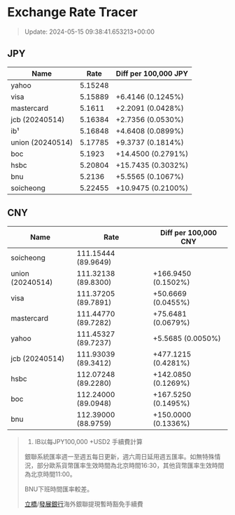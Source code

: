 # Exchange Rate Tracer

> Update: 2024-05-15 09:38:41.653213+00:00

## JPY

| Name             |    Rate | Diff per 100,000 JPY   |
|------------------|---------|------------------------|
| yahoo            | 5.15248 |                        |
| visa             | 5.15889 | +6.4146 (0.1245%)      |
| mastercard       | 5.1611  | +2.2091 (0.0428%)      |
| jcb (20240514)   | 5.16384 | +2.7356 (0.0530%)      |
| ib¹              | 5.16848 | +4.6408 (0.0899%)      |
| union (20240514) | 5.17785 | +9.3737 (0.1814%)      |
| boc              | 5.1923  | +14.4500 (0.2791%)     |
| hsbc             | 5.20804 | +15.7435 (0.3032%)     |
| bnu              | 5.2136  | +5.5565 (0.1067%)      |
| soicheong        | 5.22455 | +10.9475 (0.2100%)     |

## CNY

| Name             | Rate                | Diff per 100,000 CNY   |
|------------------|---------------------|------------------------|
| soicheong        | 111.15444	(89.9649) |                        |
| union (20240514) | 111.32138	(89.8300) | +166.9450 (0.1502%)    |
| visa             | 111.37205	(89.7891) | +50.6669 (0.0455%)     |
| mastercard       | 111.44770	(89.7282) | +75.6481 (0.0679%)     |
| yahoo            | 111.45327	(89.7237) | +5.5685 (0.0050%)      |
| jcb (20240514)   | 111.93039	(89.3412) | +477.1215 (0.4281%)    |
| hsbc             | 112.07248	(89.2280) | +142.0850 (0.1269%)    |
| boc              | 112.24000	(89.0948) | +167.5250 (0.1495%)    |
| bnu              | 112.39000	(88.9759) | +150.0000 (0.1336%)    |


> 1. IB以每JPY100,000 +USD2 手續費計算
>
> 銀聯系統匯率週一至週五每日更新，週六周日延用週五匯率。如無特殊情況，部分歐系貨幣匯率生效時間為北京時間16:30，其他貨幣匯率生效時間為北京時間11:00。
>
> BNU下班時間匯率較差。
>
> [立橋](https://www.wlbank.com.mo/uploads/ueditor/file/20181211/1544536513900230.pdf)/[發展銀行](https://www.mdb.com.mo/Service_Charges_20230728.pdf)海外銀聯提現暫時豁免手續費

